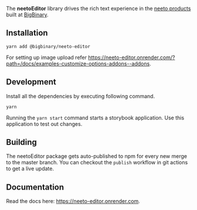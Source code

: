 The **neetoEditor** library drives the rich text experience in the
[neeto products](https://neeto.com) built at
[BigBinary](https://www.bigbinary.com).

## Installation

```
yarn add @bigbinary/neeto-editor
```

For setting up image upload refer
https://neeto-editor.onrender.com/?path=/docs/examples-customize-options-addons--addons.

## Development

Install all the dependencies by executing following command.

```
yarn
```

Running the `yarn start` command starts a storybook application. Use this
application to test out changes.

## Building

The neetoEditor package gets auto-published to npm for every new merge to the
master branch. You can checkout the `publish` workflow in git actions to get a
live update.

## Documentation

Read the docs here: https://neeto-editor.onrender.com.
